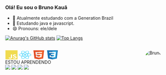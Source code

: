 ### Olá! Eu sou o Bruno Kauã 

- 🔭 Atualmente estudando com a Generation Brazil
- 🌱 Estudando  java e javascript. 
- 😄 Pronouns: ele/dele

[![Anurag's GitHub stats](https://github-readme-stats.vercel.app/api?username=brunokauaal)](https://github.com/brunokauaal/github-readme-stats)
[![Top Langs](https://github-readme-stats.vercel.app/api/top-langs/?username=brunokauaal&layout=compact)](https://github.com/brunokauaal/github-readme-stats)

<div style="display: inline_block"><br>
  <img align="center" alt="Rafa-Js" height="30" width="40" src="https://raw.githubusercontent.com/devicons/devicon/master/icons/javascript/javascript-plain.svg">
  <img align="center" alt="Rafa-React" height="30" width="40" src="https://raw.githubusercontent.com/devicons/devicon/master/icons/react/react-original.svg">
  <img align="center" alt="Rafa-HTML" height="30" width="40" src="https://raw.githubusercontent.com/devicons/devicon/master/icons/html5/html5-original.svg">
  <img align="center" alt="Rafa-CSS" height="30" width="40" src="https://raw.githubusercontent.com/devicons/devicon/master/icons/css3/css3-original.svg">
  <img align="right" alt="Bruno" height="150" style="border-radius:50px;" src="https://img.freepik.com/fotos-premium/bandeira-do-brasil-fundo_135932-1335.jpg">
</div>
 ESTOU APRENDENDO
 <div> 
  <a href="https://instagram.com/bkauaalves" target="_blank"><img src="https://img.shields.io/badge/-Instagram-%23E4405F?style=for-the-badge&logo=instagram&logoColor=white" target="_blank"></a>
 	<a href="https://www.twitch.tv/brunoloko1227" target="_blank"><img src="https://img.shields.io/badge/Twitch-9146FF?style=for-the-badge&logo=twitch&logoColor=white" target="_blank"></a>
  <a href = "mailto::brunokauaalvesdecarvalho@gmail.com"><img src="https://img.shields.io/badge/-Gmail-%23333?style=for-the-badge&logo=gmail&logoColor=white" target="_blank"></a>
  <a href="https://www.linkedin.com/in/bruno-kaua-655a6922a" target="_blank"><img src="https://img.shields.io/badge/-LinkedIn-%230077B5?style=for-the-badge&logo=linkedin&logoColor=white" target="_blank"></a> 
  
</div>
